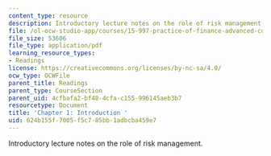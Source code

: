 ```yaml
---
content_type: resource
description: Introductory lecture notes on the role of risk management.
file: /ol-ocw-studio-app/courses/15-997-practice-of-finance-advanced-corporate-risk-management-spring-2009/624b155f7005f5c785bb1adbcba459e7_MIT15_997s09_read01_ch01.pdf
file_size: 53606
file_type: application/pdf
learning_resource_types:
- Readings
license: https://creativecommons.org/licenses/by-nc-sa/4.0/
ocw_type: OCWFile
parent_title: Readings
parent_type: CourseSection
parent_uid: 4cfbafa2-bf48-4cfa-c155-996145aeb3b7
resourcetype: Document
title: 'Chapter 1: Introduction '
uid: 624b155f-7005-f5c7-85bb-1adbcba459e7
---
```

Introductory lecture notes on the role of risk management.